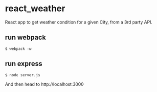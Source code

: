 # react_weather
React app to get weather condition for a given City, from a 3rd party API.  

## run webpack
```
$ webpack -w
```

## run express
```
$ node server.js
```

And then head to http://localhost:3000
